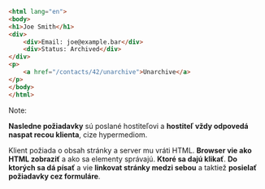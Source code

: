 ```html
<html lang="en">
<body>
<h1>Joe Smith</h1>
<div>
    <div>Email: joe@example.bar</div>
    <div>Status: Archived</div>
</div>
<p>
    <a href="/contacts/42/unarchive">Unarchive</a>
</p>
</body>
</html>
```

Note:

**Nasledne požiadavky** sú poslané hostiteľovi a **hostiteľ vždy odpovedá naspat recou klienta**, cize hypermediom.

Klient požiada o obsah stránky a server mu vráti HTML. **Browser vie ako HTML zobraziť** a ako sa elementy správajú. **Ktoré sa dajú klikať**. **Do ktorých sa dá písať** a vie **linkovat stránky medzi sebou** a taktiež **posielať požiadavky cez formuláre**.

